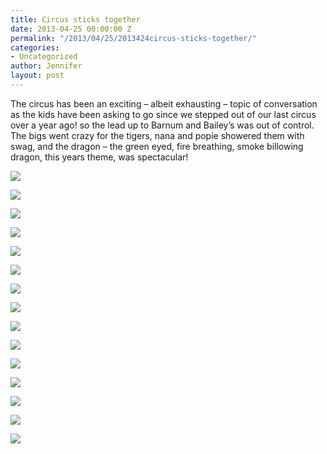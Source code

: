 ```yaml
---
title: Circus sticks together
date: 2013-04-25 00:00:00 Z
permalink: "/2013/04/25/2013424circus-sticks-together/"
categories:
- Uncategorized
author: Jennifer
layout: post
---
```


The circus has been an exciting &#8211; albeit exhausting &#8211; topic of conversation as the kids have been asking to go since we stepped out of our last circus over a year ago! so the lead up to Barnum and Bailey&#8217;s was out of control. The bigs went crazy for the tigers, nana and popie showered them with swag, and the dragon &#8211; the green eyed, fire breathing, smoke billowing dragon, this years theme, was spectacular!

<div class="image-gallery-wrapper">
  <p>
    <img src="http://static1.squarespace.com/static/50db6bb3e4b015296cd43789/50dfa5b1e4b0dc6320e0b5ea/51886181e4b0d557a72856f8/1430547599597/2013-04-20+14.42.49.jpg.49.jpg?format=original" />
  </p>

  <p>
    <img src="http://static1.squarespace.com/static/50db6bb3e4b015296cd43789/50dfa5b1e4b0dc6320e0b5ea/51886189e4b035414d37de0b/1367893707706/2013-04-20+12.25.57.jpg.57.jpg?format=original" />
  </p>

  <p>
    <img src="http://static1.squarespace.com/static/50db6bb3e4b015296cd43789/50dfa5b1e4b0dc6320e0b5ea/5188662ce4b0cac36db8a9c3/1430547590831/2013-04-20+11.37.30.jpg.30.jpg?format=original" />
  </p>

  <p>
    <img src="http://static1.squarespace.com/static/50db6bb3e4b015296cd43789/50dfa5b1e4b0dc6320e0b5ea/518865a8e4b035414d37e62f/1430547668627/2013-04-20+12.07.50.jpg.50.jpg?format=original" />
  </p>

  <p>
    <img src="http://static1.squarespace.com/static/50db6bb3e4b015296cd43789/50dfa5b1e4b0dc6320e0b5ea/518865c0e4b0124db671ab3a/1367893454099/2013-04-20+12.02.14.jpg.14.jpg?format=original" />
  </p>

  <p>
    <img src="http://static1.squarespace.com/static/50db6bb3e4b015296cd43789/50dfa5b1e4b0dc6320e0b5ea/518865d4e4b0c9fc9cb79ab0/1430547661006/2013-04-20+11.54.33.jpg.33.jpg?format=original" />
  </p>

  <p>
    <img src="http://static1.squarespace.com/static/50db6bb3e4b015296cd43789/50dfa5b1e4b0dc6320e0b5ea/518865e5e4b04186aaf7bebd/1430547673043/2013-04-20+11.48.56.jpg.56.jpg?format=original" />
  </p>

  <p>
    <img src="http://static1.squarespace.com/static/50db6bb3e4b015296cd43789/50dfa5b1e4b0dc6320e0b5ea/518865f6e4b0851a91a0cc2a/1430547641107/2013-04-20+11.46.38.jpg.38.jpg?format=original" />
  </p>

  <p>
    <img src="http://static1.squarespace.com/static/50db6bb3e4b015296cd43789/50dfa5b1e4b0dc6320e0b5ea/5188660ae4b00d33ee9c6c69/1367893527554/2013-04-20+11.40.17.jpg.17.jpg?format=original" />
  </p>

  <p>
    <img src="http://static1.squarespace.com/static/50db6bb3e4b015296cd43789/50dfa5b1e4b0dc6320e0b5ea/5188663ee4b091a1ff87b572/1367893578878/2013-04-20+11.27.02.jpg.02.jpg?format=original" />
  </p>

  <p>
    <img src="http://static1.squarespace.com/static/50db6bb3e4b015296cd43789/50dfa5b1e4b0dc6320e0b5ea/51b52b35e4b08f55af5283cb/1370827578345/P4200383.JPG" />
  </p>

  <p>
    <img src="http://static1.squarespace.com/static/50db6bb3e4b015296cd43789/50dfa5b1e4b0dc6320e0b5ea/51b52b6ee4b087d92d563f58/1370827634139/P4200388.JPG" />
  </p>

  <p>
    <img src="http://static1.squarespace.com/static/50db6bb3e4b015296cd43789/50dfa5b1e4b0dc6320e0b5ea/51b52b80e4b070ccb3197bf1/1370827652359/P4200400.JPG" />
  </p>

  <p>
    <img src="http://static1.squarespace.com/static/50db6bb3e4b015296cd43789/50dfa5b1e4b0dc6320e0b5ea/51b52b8be4b047630359e526/1370827664281/P4200401.JPG" />
  </p>

  <p>
    <img src="http://static1.squarespace.com/static/50db6bb3e4b015296cd43789/50dfa5b1e4b0dc6320e0b5ea/51b52bbde4b0797e330096c0/1370827713728/P4200422.JPG" />
  </p>
</div>
